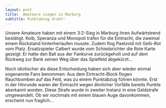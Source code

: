 ```yaml
---
layout: post
title:  Amateure siegen in Marburg
subtitle: Punktabzug droht!
---
```


Unsere Amateure  haben mit einem 3:2-Sieg in Marburg ihren Aufwärtstrend bestätigt. Kolb, Speranza und Monopoli trafen für die Eintracht, die zweimal einem Rückstand hinterherlaufen musste. Zudem flog Paetzold mit Gelb-Rot vom Platz. Ersatzspieler Calbert wurde vom Schiedsrichter die Rote Karte gezeigt: Er hatte den Ball aus der Fankurve zurückgeholt und auf dem Rückweg zur Bank seinen Weg über das Spielfeld abgekürzt...

Noch idiotischer als diese Entscheidung haben sich aber wieder einmal sogenannte Fans benommen: Aus dem Eintracht-Block flogen Rauchbomben auf das Feld, was zu einem Punktabzug führen könnte. Erst in der Hinrunde waren der Eintracht wegen ähnlicher Vorfälle bereits Punkte aberkannt worden. Diese Strafe wurde in zweiter Instanz in eine Geldstrafe umgewandelt. Ob wir nochmals mit einem blauen Auge davonkommen, erscheint nun fraglich...
